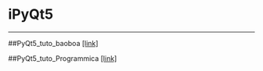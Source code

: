 # iPyQt5



---



##PyQt5\_tuto\_baoboa [[link]](https://github.com/baoboa/pyqt5)

##PyQt5\_tuto\_Programmica [[link]](https://github.com/Programmica/pyqt5-tutorial)
